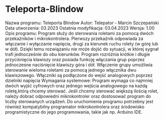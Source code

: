 # Teleporta-Blindow
Nazwa programu: Teleporta Blindow
Autor: Telepator - Marcin Szczepański
Data utworzenia: 03.2023
Ostatnia modyfikacja: 03.04.2023
Wersja: 1.00
Opis programu: Program służy do sterowania roletami za pomocą dwóch przekaźników i mikrokontrolera.
Pierwszy przekaźnik odpowiada za włączanie i wyłączanie napięcia, drugi za kierunek ruchu rolety (w górę lub w dół).
Dzięki temu rozwiązaniu nie może dojść do sytuacji, w której sygnał trafi jednocześnie do obu kierunków. 
Program rozróżnia krótkie i długie przyciśnięcia klawiszy oraz posiada funkcję włączania grup poprzez jednoczesne naciśnięcie klawiszy góra i dół.
Włączenie grupy umożliwia sterowanie wieloma roletami za pomocą jednego włącznika dwu klawiszowego.
Włączniki są podłączone do wejść analogowych poprzez dzielniki napięcia
Wymagania systemowe: Program wymaga co najmniej dwóch wyjść cyfrowych oraz jednego wejścia analogowego na każdą roletę,którą chcemy sterować.
Jeśli chcemy sterować większą ilością rolet, należy dobrać odpowiedni mikrokontroler oraz dostosować program do liczby sterowanych urządzeń.
Do uruchomienia programu potrzebny jest również kompatybilny programator mikrokontrolera oraz środowisko programistyczne do jego programowania, takie jak np. Arduino IDE.
